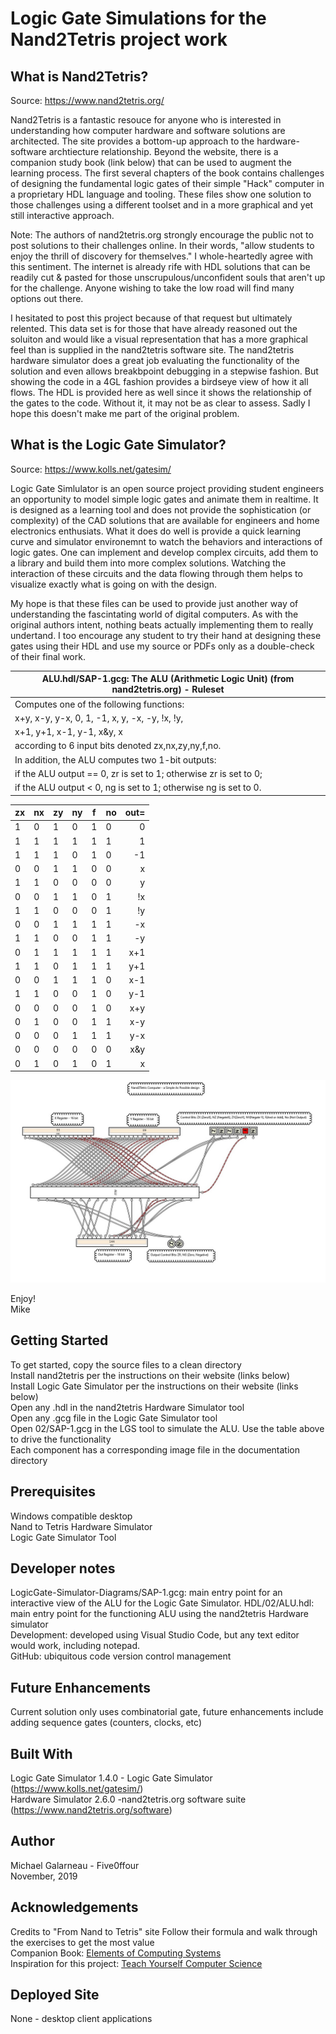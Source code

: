 # Logic Gate Simulations for the Nand2Tetris project work  
  
## What is Nand2Tetris?  
Source:  https://www.nand2tetris.org/

Nand2Tetris is a fantastic resouce for anyone who is interested in understanding how computer hardware and software solutions are architected.  The site provides a bottom-up approach to the hardware-software archtiecture relationship. Beyond the website, there is a companion study book (link below) that can be used to augment the learning process. The first several chapters of the book contains challenges of designing the fundamental logic gates of their simple "Hack" computer in a proprietary HDL language and tooling. These files show one solution to those challenges using a different toolset and in a more graphical and yet still interactive approach.
  
Note:  The authors of nand2tetris.org strongly encourage the public not to post solutions to their challenges online. In their words, "allow students to enjoy the thrill of discovery for themselves." I whole-heartedly agree with this sentiment. The internet is already rife with HDL solutions that can be readily cut & pasted for those unscrupulous/unconfident souls that aren't up for the challenge. Anyone wishing to take the low road will find many options out there.  

I hesitated to post this project because of that request but ultimately relented. This data set is for those that have already reasoned out the soluiton and would like a visual representation that has a more graphical feel than is supplied in the nand2tetris software site. The nand2tetris hardware simulator does a great job evaluating the functionality of the solution and even allows breakbpoint debugging in a stepwise fashion.  But showing the code in a 4GL fashion provides a birdseye view of how it all flows.  The HDL is provided here as well since it shows the relationship of the gates to the code. Without it, it may not be as clear to assess.  Sadly I hope this doesn't make me part of the original problem.   

## What is the Logic Gate Simulator? 
Source:  https://www.kolls.net/gatesim/

Logic Gate Simlulator is an open source project providing student engineers an opportunity to model simple logic gates and animate them in realtime.  It is designed as a learning tool and does not provide the sophistication (or complexity) of the CAD solutions that are available for engineers and home electronics enthusiats. What it does do well is provide a quick learning curve and simulator environemnt to watch the behaviors and interactions of logic gates. One can implement and develop complex circuits, add them to a library and build them into more complex solutions. Watching the interaction of these circuits and the data flowing through them helps to visualize exactly what is going on with the design.  

My hope is that these files can be used to provide just another way of understanding the fascintating world of digital computers. As with the original authors intent, nothing beats actually implementing them to really undertand. I too encourage any student to try their hand at designing these gates using their HDL and use my source or PDFs only as a double-check of their final work.  

| ALU.hdl/SAP-1.gcg:  The ALU (Arithmetic Logic Unit) (from nand2tetris.org) - Ruleset
| --- |      
| Computes one of the following functions:  
| x+y, x-y, y-x, 0, 1, -1, x, y, -x, -y, !x, !y,  
| x+1, y+1, x-1, y-1, x&y, x|y on two 16-bit inputs,   
| according to 6 input bits denoted zx,nx,zy,ny,f,no.  
| In addition, the ALU computes two 1-bit outputs:   
| if the ALU output == 0, zr is set to 1; otherwise zr is set to 0;   
| if the ALU output < 0, ng is set to 1; otherwise ng is set to 0.   
    
  
|  zx  |  nx   |  zy   |  ny   |  f   |  no   |  out=  |  
| ---- | ----- | ----- | ----- | ---- | ----- | -----: |  
|  1   |   0   |   1   |   0   |  1   |   0   |   0    |  
|  1   |   1   |   1   |   1   |  1   |   1   |   1    |  
|  1   |   1   |   1   |   0   |  1   |   0   |  -1    |  
|  0   |   0   |   1   |   1   |  0   |   0   |   x    |  
|  1   |   1   |   0   |   0   |  0   |   0   |   y    |  
|  0   |   0   |   1   |   1   |  0   |   1   |  !x    |   
|  1   |   1   |   0   |   0   |  0   |   1   |  !y    |  
|  0   |   0   |   1   |   1   |  1   |   1   |  -x    |  
|  1   |   1   |   0   |   0   |  1   |   1   |  -y    |  
|  0   |   1   |   1   |   1   |  1   |   1   |  x+1   |   
|  1   |   1   |   0   |   1   |  1   |   1   |  y+1   |  
|  0   |   0   |   1   |   1   |  1   |   0   |  x-1   |  
|  1   |   1   |   0   |   0   |  1   |   0   |  y-1   |  
|  0   |   0   |   0   |   0   |  1   |   0   |  x+y   |   
|  0   |   1   |   0   |   0   |  1   |   1   |  x-y   |  
|  0   |   0   |   0   |   1   |  1   |   1   |  y-x   |  
|  0   |   0   |   0   |   0   |  0   |   0   |  x&y   |  
|  0   |   1   |   0   |   1   |  0   |   1   |  x|y   |  
  
![schematic](documentation/SAP-1.png)
  
Enjoy!    
Mike  
  
## Getting Started  
To get started, copy the source files to a clean directory  
Install nand2tetris per the instructions on their website (links below)  
Install Logic Gate Simulator per the instructions on their website (links below)  
Open any .hdl in the nand2tetris Hardware Simulator tool  
Open any .gcg file in the Logic Gate Simulator tool  
Open 02/SAP-1.gcg in the LGS tool to simulate the ALU.  Use the table above to drive the functionality   
Each component has a corresponding image file in the documentation directory    
  
## Prerequisites
Windows compatible desktop  
Nand to Tetris Hardware Simulator  
Logic Gate Simulator Tool  
    
## Developer notes
LogicGate-Simulator-Diagrams/SAP-1.gcg:  main entry point for an interactive view of the ALU for the Logic Gate Simulator.
HDL/02/ALU.hdl:  main entry point for the functioning ALU using the nand2tetris Hardware simulator  
Development: developed using Visual Studio Code, but any text editor would work, including notepad.  
GitHub:  ubiquitous code version control management   
  
## Future Enhancements
Current solution only uses combinatorial gate,  future enhancements include adding sequence gates (counters, clocks, etc)
  
## Built With
Logic Gate Simulator 1.4.0 - Logic Gate Simulator (https://www.kolls.net/gatesim/)   
Hardware Simulator 2.6.0 -nand2tetris.org software suite  (https://www.nand2tetris.org/software)
   
## Author
Michael Galarneau - Five0ffour  
November, 2019  
  
## Acknowledgements
Credits to "From Nand to Tetris" site
Follow their formula and walk through the exercises to get the most value   
Companion Book:  [Elements of Computing Systems](https://www.amazon.com/Elements-Computing-Systems-Building-Principles/dp/0262640686/ref=sr_1_1?crid=1B8YVVXDAAMPL&keywords=elements+of+computing+systems&qid=1572968833&sprefix=Elemnts+of+Computing+%2Caps%2C144&sr=8-1)  
Inspiration for this project: [Teach Yourself Computer Science](https://teachyourselfcs.com/#architecture)  
  
## Deployed Site
None - desktop client applications  
